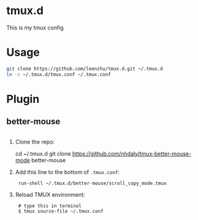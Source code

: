 # tmux.d
This is my tmux config

# Usage

```sh
git clone https://github.com/leenzhu/tmux.d.git ~/.tmux.d
ln -s ~/.tmux.d/tmux.conf ~/.tmux.conf
```

# Plugin
## better-mouse

```sh

```

1. Clone the repo:

    cd ~/.tmux.d
    git clone https://github.com/nhdaly/tmux-better-mouse-mode better-mouse

1. Add this line to the bottom of `.tmux.conf`:

        run-shell ~/.tmux.d/better-mouse/scroll_copy_mode.tmux

1. Reload TMUX environment:

        # type this in terminal
        $ tmux source-file ~/.tmux.conf

